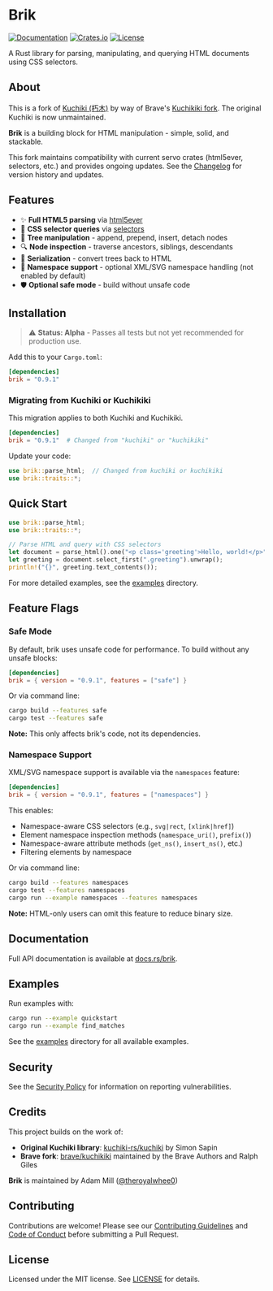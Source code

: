 # Brik

[![Documentation](https://docs.rs/brik/badge.svg)](https://docs.rs/brik)
[![Crates.io](https://img.shields.io/crates/v/brik.svg)](https://crates.io/crates/brik)
[![License](https://img.shields.io/crates/l/brik.svg)](https://github.com/theroyalwhee0/brik/blob/main/LICENSE)

A Rust library for parsing, manipulating, and querying HTML documents using CSS selectors.

## About

This is a fork of [Kuchiki (朽木)](https://github.com/kuchiki-rs/kuchiki) by way of Brave's [Kuchikiki fork](https://github.com/brave/kuchikiki). The original Kuchiki is now unmaintained.

**Brik** is a building block for HTML manipulation - simple, solid, and stackable.

This fork maintains compatibility with current servo crates (html5ever, selectors, etc.) and provides ongoing updates. See the [Changelog](CHANGELOG.md) for version history and updates.

## Features

- ✨ **Full HTML5 parsing** via [html5ever](https://github.com/servo/html5ever)
- 🎯 **CSS selector queries** via [selectors](https://github.com/servo/stylo/tree/main/selectors)
- 🌳 **Tree manipulation** - append, prepend, insert, detach nodes
- 🔍 **Node inspection** - traverse ancestors, siblings, descendants
- 📝 **Serialization** - convert trees back to HTML
- 🔖 **Namespace support** - optional XML/SVG namespace handling (not enabled by default)
- 🛡️ **Optional safe mode** - build without unsafe code

## Installation

> ⚠️ **Status: Alpha** - Passes all tests but not yet recommended for production use.

Add this to your `Cargo.toml`:

```toml
[dependencies]
brik = "0.9.1"
```

### Migrating from Kuchiki or Kuchikiki

This migration applies to both Kuchiki and Kuchikiki.

```toml
[dependencies]
brik = "0.9.1"  # Changed from "kuchiki" or "kuchikiki"
```

Update your code:

```rust
use brik::parse_html;  // Changed from kuchiki or kuchikiki
use brik::traits::*;
```

## Quick Start

```rust
use brik::parse_html;
use brik::traits::*;

// Parse HTML and query with CSS selectors
let document = parse_html().one("<p class='greeting'>Hello, world!</p>");
let greeting = document.select_first(".greeting").unwrap();
println!("{}", greeting.text_contents());
```

For more detailed examples, see the [examples](examples/) directory.

## Feature Flags

### Safe Mode

By default, brik uses unsafe code for performance. To build without any unsafe blocks:

```toml
[dependencies]
brik = { version = "0.9.1", features = ["safe"] }
```

Or via command line:

```bash
cargo build --features safe
cargo test --features safe
```

**Note:** This only affects brik's code, not its dependencies.

### Namespace Support

XML/SVG namespace support is available via the `namespaces` feature:

```toml
[dependencies]
brik = { version = "0.9.1", features = ["namespaces"] }
```

This enables:

- Namespace-aware CSS selectors (e.g., `svg|rect`, `[xlink|href]`)
- Element namespace inspection methods (`namespace_uri()`, `prefix()`)
- Namespace-aware attribute methods (`get_ns()`, `insert_ns()`, etc.)
- Filtering elements by namespace

Or via command line:

```bash
cargo build --features namespaces
cargo test --features namespaces
cargo run --example namespaces --features namespaces
```

**Note:** HTML-only users can omit this feature to reduce binary size.

## Documentation

Full API documentation is available at [docs.rs/brik](https://docs.rs/brik).

## Examples

Run examples with:

```bash
cargo run --example quickstart
cargo run --example find_matches
```

See the [examples](examples/) directory for all available examples.

## Security

See the [Security Policy](SECURITY.md) for information on reporting vulnerabilities.

## Credits

This project builds on the work of:

- **Original Kuchiki library**: [kuchiki-rs/kuchiki](https://github.com/kuchiki-rs/kuchiki) by Simon Sapin
- **Brave fork**: [brave/kuchikiki](https://github.com/brave/kuchikiki) maintained by the Brave Authors and Ralph Giles

**Brik** is maintained by Adam Mill ([@theroyalwhee0](https://github.com/theroyalwhee0))

## Contributing

Contributions are welcome! Please see our [Contributing Guidelines](CONTRIBUTING.md) and [Code of Conduct](CODE_OF_CONDUCT.md) before submitting a Pull Request.

## License

Licensed under the MIT license. See [LICENSE](LICENSE) for details.
